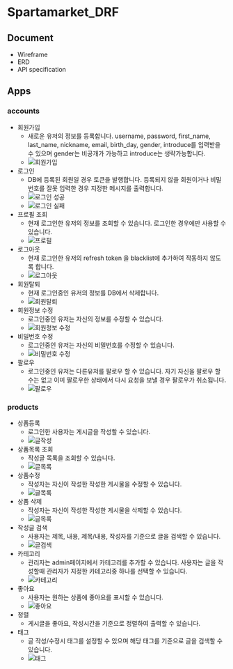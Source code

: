 # Spartamarket_DRF

## Document
- Wireframe
- ERD
- API specification
## Apps
### accounts
- 회원가입
    - 새로운 유저의 정보를 등록합니다. username, password, first_name, last_name, nickname, email, birth_day, gender, introduce를 입력받을 수 있으며 gender는 비공개가 가능하고 introduce는 생략가능합니다.
    - ![회원가입](postman/signup.JPG)
- 로그인
    - DB에 등록된 회원일 경우 토큰을 발행합니다. 등록되지 않을 회원이거나 비밀번호를 잘못 입력한 경우 지정한 메시지를 출력합니다.
    - ![로그인 성공](postman/login_success.JPG)
    - ![로그인 실패](postman/login_failure.JPG)
- 프로필 조회
    - 현재 로그인한 유저의 정보를 조회할 수 있습니다. 로그인한 경우에만 사용할 수 있습니다.
    - ![프로필](postman/profile.JPG)
- 로그아웃
    - 현재 로그인한 유저의 refresh token 을 blacklist에 추가하여 작동하지 않도록 합니다.
    - ![로그아웃](postman/logout.JPG)
- 회원탈퇴
    - 현재 로그인중인 유저의 정보를 DB에서 삭제합니다.
    - ![회원탈퇴](postman/account_delete.JPG)
- 회원정보 수정
    - 로그인중인 유저는 자신의 정보를 수정할 수 있습니다.
    - ![회원정보 수정](postman/account_update.JPG)
- 비밀번호 수정
    - 로그인중인 유저는 자신의 비밀번호를 수정할 수 있습니다.
    - ![비밀번호 수정](postman/password_update.JPG)
- 팔로우
    - 로그인중인 유저는 다른유저를 팔로우 할 수 있습니다. 자기 자신을 팔로우 할 수는 없고 이미 팔로우한 상태에서 다시 요청을 보낼 경우 팔로우가 취소됩니다.
    - ![팔로우](postman/follow.JPG)
### products
- 상품등록
    - 로그인한 사용자는 게시글을 작성할 수 있습니다.
    - ![글작성](postman/create.JPG)
- 상품목록 조회
    - 작성글 목록을 조회할 수 있습니다.
    - ![글목록](postman/index.JPG)
- 상품수정
    - 작성자는 자신이 작성한 작성한 게시물을 수정할 수 있습니다.
    - ![글목록](postman/update.JPG)
- 상품 삭제
    - 작성자는 자신이 작성한 작성한 게시물을 삭제할 수 있습니다.
    - ![글목록](postman/delete.JPG)
- 작성글 검색
    - 사용자는 제목, 내용, 제목/내용, 작성자를 기준으로 글을 검색할 수 있습니다.
    - ![글검색](postman/search.JPG)
- 카테고리
    - 관리자는 admin페이지에서 카테고리를 추가할 수 있습니다. 사용자는 글을 작성할때 관리자가 지정한 카테고리중 하나를 선택할 수 있습니다.
    - ![카테고리](postman/category.JPG)
- 좋아요
    - 사용자는 원하는 상품에 좋아요를 표시할 수 있습니다.
    - ![좋아요](postman/like.JPG)
- 정렬
    - 게시글을 좋아요, 작성시간을 기준으로 정렬하여 출력할 수 있습니다.
- 태그
    - 글 작성/수정시 태그를 설정할 수 있으며 해당 태그를 기준으로 글을 검색할 수 있습니다.
    - ![태그](postman/tags.JPG)